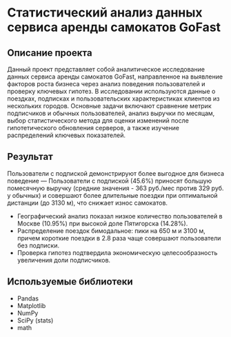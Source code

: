 # Статистический анализ данных сервиса аренды самокатов GoFast

## Описание проекта

Данный проект представляет собой аналитическое исследование данных сервиса аренды самокатов GoFast, направленное на выявление факторов роста бизнеса через анализ поведения пользователей и проверку ключевых гипотез. В исследовании используются данные о поездках, подписках и пользовательских характеристиках клиентов из нескольких городов. Основные задачи включают сравнение метрик подписчиков и обычных пользователей, анализ выручки по месяцам, выбор статистического метода для оценки изменений после гипотетического обновления серверов, а также изучение распределений ключевых показателей.

## Результат

Пользователи с подпиской демонстрируют более выгодное для бизнеса поведение — Пользователи с подпиской (45.6%) приносят большую помесячную выручку (средние значения - 363 руб./мес против 329 руб. у обычных) и совершают более длительные поездки при оптимальной дистанции (до 3130 м), что снижает износ самокатов.
- Географический анализ показал низкое количество пользователей в Москве (10.95%) при высокой доле Пятигорска (14.28%).
- Распределение поездок бимодальное: пики на 650 м и 3100 м, причем короткие поездки в 2.8 раза чаще совершают пользователи без подписки. 
- Проверка гипотез подтвердила экономическую целесообразность увеличения доли подписчиков.


## Используемые библиотеки

- Pandas
- Matplotlib
- NumPy
- SciPy (stats)
- math